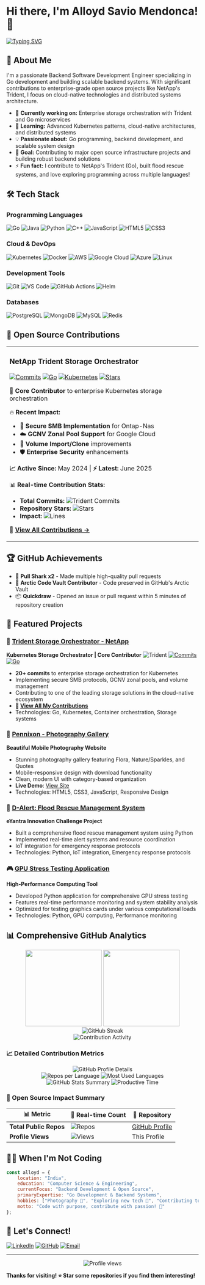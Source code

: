 # Hi there, I'm Alloyd Savio Mendonca! 👋

[![Typing SVG](https://readme-typing-svg.demolab.com/?font=Fira+Code&pause=1000&color=36BCF7&width=435&lines=Backend+Software+Development+Engineer;Go+Developer+%26+Open+Source+Contributor;Kubernetes+%26+Container+Expert;Building+Scalable+Backend+Systems;Always+Learning+New+Technologies)](https://github.com/alloydsa)

## 🚀 About Me

I'm a passionate Backend Software Development Engineer specializing in Go development and building scalable backend systems. With significant contributions to enterprise-grade open source projects like NetApp's Trident, I focus on cloud-native technologies and distributed systems architecture.

- 🔭 **Currently working on:** Enterprise storage orchestration with Trident and Go microservices
- 🌱 **Learning:** Advanced Kubernetes patterns, cloud-native architectures, and distributed systems
- 💡 **Passionate about:** Go programming, backend development, and scalable system design
- 🎯 **Goal:** Contributing to major open source infrastructure projects and building robust backend solutions
- ⚡ **Fun fact:** I contribute to NetApp's Trident (Go), built flood rescue systems, and love exploring programming across multiple languages!

## 🛠️ Tech Stack

### Programming Languages
![Go](https://img.shields.io/badge/-Go-00ADD8?style=flat&logo=go&logoColor=white)
![Java](https://img.shields.io/badge/-Java-007396?style=flat&logo=java&logoColor=white)
![Python](https://img.shields.io/badge/-Python-3776AB?style=flat&logo=python&logoColor=white)
![C++](https://img.shields.io/badge/-C++-00599C?style=flat&logo=c%2B%2B&logoColor=white)
![JavaScript](https://img.shields.io/badge/-JavaScript-F7DF1E?style=flat&logo=javascript&logoColor=black)
![HTML5](https://img.shields.io/badge/-HTML5-E34F26?style=flat&logo=html5&logoColor=white)
![CSS3](https://img.shields.io/badge/-CSS3-1572B6?style=flat&logo=css3&logoColor=white)

### Cloud & DevOps
![Kubernetes](https://img.shields.io/badge/-Kubernetes-326CE5?style=flat&logo=kubernetes&logoColor=white)
![Docker](https://img.shields.io/badge/-Docker-2496ED?style=flat&logo=docker&logoColor=white)
![AWS](https://img.shields.io/badge/-AWS-232F3E?style=flat&logo=amazon-aws&logoColor=white)
![Google Cloud](https://img.shields.io/badge/-Google%20Cloud-4285F4?style=flat&logo=google-cloud&logoColor=white)
![Azure](https://img.shields.io/badge/-Azure-0078D4?style=flat&logo=microsoft-azure&logoColor=white)
![Linux](https://img.shields.io/badge/-Linux-FCC624?style=flat&logo=linux&logoColor=black)

### Development Tools
![Git](https://img.shields.io/badge/-Git-F05032?style=flat&logo=git&logoColor=white)
![VS Code](https://img.shields.io/badge/-VS%20Code-007ACC?style=flat&logo=visual-studio-code&logoColor=white)
![GitHub Actions](https://img.shields.io/badge/-GitHub%20Actions-2088FF?style=flat&logo=github-actions&logoColor=white)
![Helm](https://img.shields.io/badge/-Helm-0F1689?style=flat&logo=helm&logoColor=white)

### Databases
![PostgreSQL](https://img.shields.io/badge/-PostgreSQL-336791?style=flat&logo=postgresql&logoColor=white)
![MongoDB](https://img.shields.io/badge/-MongoDB-47A248?style=flat&logo=mongodb&logoColor=white)
![MySQL](https://img.shields.io/badge/-MySQL-4479A1?style=flat&logo=mysql&logoColor=white)
![Redis](https://img.shields.io/badge/-Redis-DC382D?style=flat&logo=redis&logoColor=white)

## 🌟 **Open Source Contributions**

<table>
<tr>
<td>

### NetApp Trident Storage Orchestrator
[![Commits](https://img.shields.io/badge/🚀%20Trident%20Commits-20+-brightgreen?style=for-the-badge&logo=git)](https://github.com/NetApp/trident/commits?author=alloydsa)
[![Go](https://img.shields.io/badge/Go-00ADD8?style=for-the-badge&logo=go&logoColor=white)](https://github.com/NetApp/trident)
[![Kubernetes](https://img.shields.io/badge/kubernetes-326ce5?style=for-the-badge&logo=kubernetes&logoColor=white)](https://github.com/NetApp/trident)
[![Stars](https://img.shields.io/github/stars/NetApp/trident?style=for-the-badge&logo=github&color=yellow&label=⭐)](https://github.com/NetApp/trident)

**🎯 Core Contributor** to enterprise Kubernetes storage orchestration

🔥 **Recent Impact:**
- 🔐 **Secure SMB Implementation** for Ontap-Nas
- ☁️ **GCNV Zonal Pool Support** for Google Cloud  
- 📂 **Volume Import/Clone** improvements
- 🛡️ **Enterprise Security** enhancements

**📈 Active Since:** May 2024 | **⚡ Latest:** June 2025

📊 **Real-time Contribution Stats:**
- **Total Commits:** ![Trident Commits](https://img.shields.io/badge/dynamic/json?color=brightgreen&label=&query=$.length&url=https://api.github.com/repos/NetApp/trident/commits?author=alloydsa&style=flat-square&logo=git&suffix=%20commits)
- **Repository Stars:** ![Stars](https://img.shields.io/github/stars/NetApp/trident?style=flat-square&logo=github&color=yellow)
- **Impact:** ![Lines](https://img.shields.io/badge/Impact-Enterprise%20Storage-blue?style=flat-square&logo=kubernetes)

🔗 **[View All Contributions →](https://github.com/NetApp/trident/commits?author=alloydsa)**

</td>
</tr>
</table>

## 🏆 GitHub Achievements

- 🦈 **Pull Shark x2** - Made multiple high-quality pull requests
- 🌟 **Arctic Code Vault Contributor** - Code preserved in GitHub's Arctic Vault
- 📦 **Quickdraw** - Opened an issue or pull request within 5 minutes of repository creation

## 🎯 **Featured Projects**

### 🚀 [Trident Storage Orchestrator - NetApp](https://github.com/NetApp/trident)
**Kubernetes Storage Orchestrator | Core Contributor**
![Trident](https://img.shields.io/badge/NetApp-Trident-blue?style=for-the-badge&logo=kubernetes)
[![Commits](https://img.shields.io/badge/Commits-20-brightgreen?style=for-the-badge)](https://github.com/NetApp/trident/commits?author=alloydsa)
[![Go](https://img.shields.io/badge/Go-00ADD8?style=for-the-badge&logo=go&logoColor=white)](https://github.com/NetApp/trident)

- **20+ commits** to enterprise storage orchestration for Kubernetes
- Implementing secure SMB protocols, GCNV zonal pools, and volume management
- Contributing to one of the leading storage solutions in the cloud-native ecosystem
- **🔗 [View All My Contributions](https://github.com/NetApp/trident/commits?author=alloydsa)**
- Technologies: Go, Kubernetes, Container orchestration, Storage systems

### 📸 [Pennixon - Photography Gallery](https://github.com/alloydsa/Pennixon)
**Beautiful Mobile Photography Website**
- Stunning photography gallery featuring Flora, Nature/Sparkles, and Quotes
- Mobile-responsive design with download functionality
- Clean, modern UI with category-based organization
- **Live Demo**: [View Site](https://alloydsa.github.io/Pennixon/)
- Technologies: HTML5, CSS3, JavaScript, Responsive Design

### 🌊 [D-Alert: Flood Rescue Management System](https://github.com/alloydsa/flood-rescue-system)
**eYantra Innovation Challenge Project**
- Built a comprehensive flood rescue management system using Python
- Implemented real-time alert systems and resource coordination
- IoT integration for emergency response protocols
- Technologies: Python, IoT integration, Emergency response protocols

### 🎮 [GPU Stress Testing Application](https://github.com/alloydsa/gpu-stress-app)
**High-Performance Computing Tool**
- Developed Python application for comprehensive GPU stress testing
- Features real-time performance monitoring and system stability analysis
- Optimized for testing graphics cards under various computational loads
- Technologies: Python, GPU computing, Performance monitoring

## 📊 Comprehensive GitHub Analytics

<div align="center">
  <img height="200em" src="https://github-readme-stats.vercel.app/api?username=alloydsa&show_icons=true&theme=tokyonight&include_all_commits=true&count_private=true&hide_border=true"/>
  <img height="200em" src="https://github-readme-stats.vercel.app/api/top-langs/?username=alloydsa&layout=compact&langs_count=10&theme=tokyonight&hide_border=true&exclude_repo=alloydsa"/>
</div>

<div align="center">
  <img src="https://github-readme-streak-stats.herokuapp.com/?user=alloydsa&theme=tokyonight&hide_border=true" alt="GitHub Streak" />
</div>

<div align="center">
  <img src="https://github-readme-activity-graph.vercel.app/graph?username=alloydsa&theme=tokyo-night&bg_color=1a1b27&color=38bdae&line=70a5fd&point=bf91f3&area=true&hide_border=true" alt="Contribution Activity" />
</div>

### 📈 Detailed Contribution Metrics
<div align="center">
  <img src="https://github-profile-summary-cards.vercel.app/api/cards/profile-details?username=alloydsa&theme=tokyonight" alt="GitHub Profile Details" />
</div>

<div align="center">
  <img src="https://github-profile-summary-cards.vercel.app/api/cards/repos-per-language?username=alloydsa&theme=tokyonight" alt="Repos per Language" />
  <img src="https://github-profile-summary-cards.vercel.app/api/cards/most-commit-language?username=alloydsa&theme=tokyonight" alt="Most Used Languages" />
</div>

<div align="center">
  <img src="https://github-profile-summary-cards.vercel.app/api/cards/stats?username=alloydsa&theme=tokyonight" alt="GitHub Stats Summary" />
  <img src="https://github-profile-summary-cards.vercel.app/api/cards/productive-time?username=alloydsa&theme=tokyonight&utcOffset=5.5" alt="Productive Time" />
</div>

### 🚀 Open Source Impact Summary
<div align="center">

| 📊 **Metric** | 🔢 **Real-time Count** | 📂 **Repository** |
|---------------|------------------------|-------------------|
| **Total Public Repos** | ![Repos](https://img.shields.io/badge/dynamic/json?color=blue&label=&query=public_repos&url=https://api.github.com/users/alloydsa&style=flat-square&logo=github) | [GitHub Profile](https://github.com/alloydsa) |
| **Profile Views** | ![Views](https://komarev.com/ghpvc/?username=alloydsa&style=flat-square&color=brightgreen) | This Profile |

</div>

## 🏃‍♂️ When I'm Not Coding

```javascript
const alloyd = {
    location: "India",
    education: "Computer Science & Engineering",
    currentFocus: "Backend Development & Open Source",
    primaryExpertise: "Go Development & Backend Systems",
    hobbies: ["Photography 📸", "Exploring new tech 🚀", "Contributing to OSS 💻"],
    motto: "Code with purpose, contribute with passion! 🌟"
};
```

## 🤝 Let's Connect!

[![LinkedIn](https://img.shields.io/badge/-LinkedIn-0077B5?style=for-the-badge&logo=linkedin&logoColor=white)](https://www.linkedin.com/in/alloydsavio/)
[![GitHub](https://img.shields.io/badge/-GitHub-181717?style=for-the-badge&logo=github&logoColor=white)](https://github.com/alloydsa)
[![Email](https://img.shields.io/badge/-Email-D14836?style=for-the-badge&logo=gmail&logoColor=white)](mailto:167860552+alloydsa@users.noreply.github.com)

---

<div align="center">
  <img src="https://komarev.com/ghpvc/?username=alloydsa&color=blueviolet&style=flat-square&label=Profile+Views" alt="Profile views" />
</div>

**Thanks for visiting! ⭐ Star some repositories if you find them interesting!**
